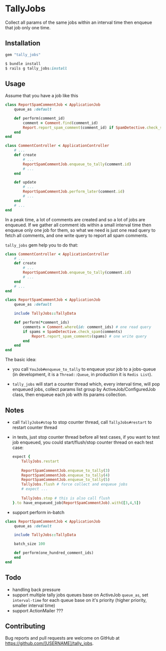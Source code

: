 # TallyJobs

Collect all params of the same jobs within an interval time then enqueue that job only one time.

## Installation

```ruby
gem "tally_jobs"

$ bundle install
$ rails g tally_jobs:install
```

## Usage

Assume that you have a job like this
```ruby
class ReportSpamCommentJob < ApplicationJob
    queue_as :default

    def perform(comment_id)
        comment = Comment.find(comment_id)
        Report.report_spam_comment(comment_id) if SpamDetective.check_spam(comment.content)
    end
end

class CommentController < ApplicationController
    # ...
    def create
        # ...
        ReportSpamCommentJob.enqueue_to_tally(comment.id)
        # ...
    end

    def update
        # ...
        ReportSpamCommentJob.perform_later(comment.id)
        # ...
    end
    # ...
end
```

In a peak time, a lot of comments are created and so a lot of jobs are enqueued. 
If we gather all comment ids within a small interval time then enqueue only one job for them, so what we need is just one read query to fetch all comments, and one write query to report all spam comments.

`tally_jobs` gem help you to do that:

```ruby
class CommentController < ApplicationController
    # ...
    def create
        # ...
        ReportSpamCommentJob.enqueue_to_tally(comment.id)
        # ...
    end
    # ...
end

class ReportSpamCommentJob < ApplicationJob
    queue_as :default

    include TallyJobs::TallyData

    def perform(*comment_ids)
        comments = Comment.where(id: comment_ids) # one read query
        if spams = SpamDetective.check_spam(comments)
            Report.report_spam_comments(spams) # one write query
        end
    end
end
```

The basic idea: 

- you call `YouJob#enqueue_to_tally` to enqueue your job to a jobs-queue (in development, it is a `Thread::Queue`, in production it is `Redis List`).

- `tally_jobs` will start a counter thread which, every interval time, will pop enqueued jobs, collect params list group by ActiveJob/ConfiguredJob class, then enqueue each job with its params collection.


## Notes

- call `TallyJobs#stop` to stop counter thread, call `TallyJobs#restart` to restart counter thread
- in tests, just stop counter thread before all test cases, if you want to test job enqueued, you could start/flush/stop counter thread on each test case:
    
    ```ruby
    expect {
        TallyJobs.restart
            
        ReportSpamCommentJob.enqueue_to_tally(3)
        ReportSpamCommentJob.enqueue_to_tally(4)
        ReportSpamCommentJob.enqueue_to_tally(5)
        TallyJobs.flush # force collect and enqueue jobs
        # expect ...
        
        TallyJobs.stop # this is also call flush
    }.to have_enqueued_job(ReportSpamCommentJob).with([3,4,5])
    ```

- support perform in-batch

```ruby
class ReportSpamCommentJob < ApplicationJob
    queue_as :default

    include TallyJobs::TallyData

    batch_size 100

    def perform(one_hundred_comment_ids)
    end
end
```

## Todo

- handling back pressure
- support multiple tally jobs queues base on ActiveJob `queue_as`, set `interval-time` for each queue base on it's priority (higher priority, smaller interval time)
- support ActionMailer ???


## Contributing

Bug reports and pull requests are welcome on GitHub at https://github.com/[USERNAME]/tally_jobs.
